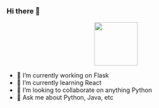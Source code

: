 ### Hi there 👋
<div id="header" align="center">
  <img src="https://media.giphy.com/media/M9gbBd9nbDrOTu1Mqx/giphy.gif" width="100"/>
</div>

- 🔭 I’m currently working on Flask
- 🌱 I’m currently learning React
- 👯 I’m looking to collaborate on anything Python
- 💬 Ask me about Python, Java, etc
